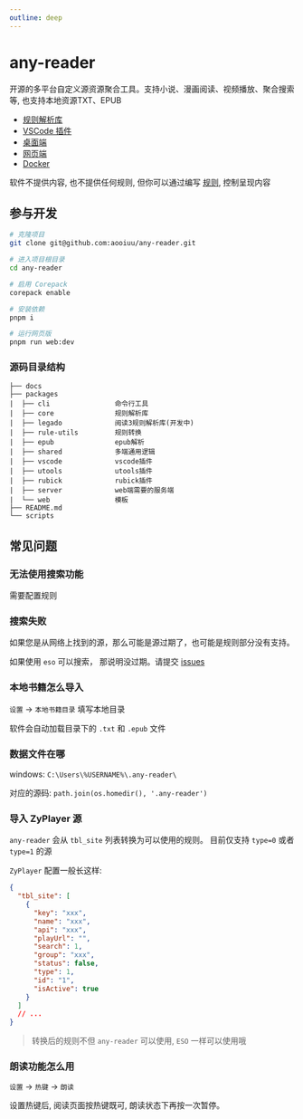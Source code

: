```yaml
---
outline: deep
---
```


# any-reader

开源的多平台自定义源资源聚合工具。支持小说、漫画阅读、视频播放、聚合搜索等, 也支持本地资源TXT、EPUB

- [规则解析库](./core/)
- [VSCode 插件](./vsc/)
- [桌面端](./desktop/)
- [网页端](./browser/)
- [Docker](./docker/)

软件不提供内容, 也不提供任何规则, 但你可以通过编写 [规则](./rule/), 控制呈现内容

## 参与开发

```sh
# 克隆项目
git clone git@github.com:aooiuu/any-reader.git

# 进入项目根目录
cd any-reader

# 启用 Corepack
corepack enable

# 安装依赖
pnpm i

# 运行网页版
pnpm run web:dev
```

### 源码目录结构

```
├── docs
├── packages
|  ├── cli                命令行工具
|  ├── core               规则解析库
|  ├── legado             阅读3规则解析库(开发中)
|  ├── rule-utils         规则转换
|  ├── epub               epub解析
|  ├── shared             多端通用逻辑
|  ├── vscode             vscode插件
|  ├── utools             utools插件
|  ├── rubick             rubick插件
|  ├── server             web端需要的服务端
|  └── web                模板
├── README.md
└── scripts
```

## 常见问题

### 无法使用搜索功能

需要配置规则

### 搜索失败

如果您是从网络上找到的源，那么可能是源过期了，也可能是规则部分没有支持。

如果使用 `eso` 可以搜索， 那说明没过期。请提交 [issues](https://github.com/aooiuu/any-reader/issues)

### 本地书籍怎么导入

`设置` -> `本地书籍目录` 填写本地目录

软件会自动加载目录下的 `.txt` 和 `.epub` 文件

### 数据文件在哪

windows: `C:\Users\%USERNAME%\.any-reader\`

对应的源码: `path.join(os.homedir(), '.any-reader')`

### 导入 ZyPlayer 源

`any-reader` 会从 `tbl_site` 列表转换为可以使用的规则。 目前仅支持 `type=0` 或者 `type=1` 的源

`ZyPlayer` 配置一般长这样:

```json
{
  "tbl_site": [
    {
      "key": "xxx",
      "name": "xxx",
      "api": "xxx",
      "playUrl": "",
      "search": 1,
      "group": "xxx",
      "status": false,
      "type": 1,
      "id": "1",
      "isActive": true
    }
  ]
  // ...
}
```

> 转换后的规则不但 `any-reader` 可以使用, `ESO` 一样可以使用哦

### 朗读功能怎么用

`设置` -> `热键` -> `朗读`

设置热键后, 阅读页面按热键既可, 朗读状态下再按一次暂停。

